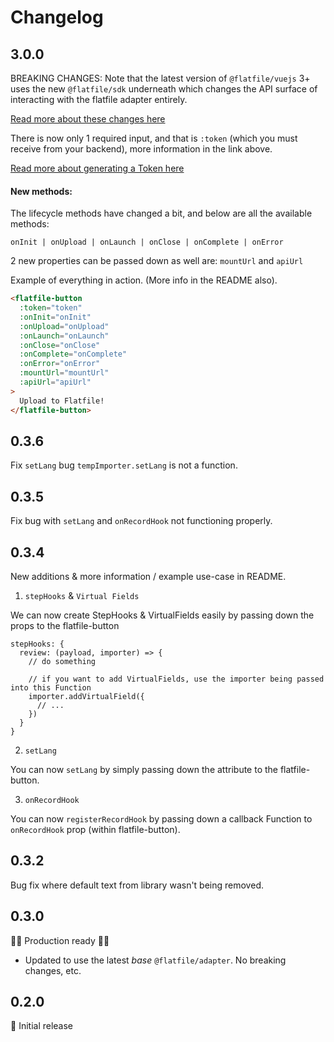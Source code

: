 # Changelog

## 3.0.0

BREAKING CHANGES:
Note that the latest version of `@flatfile/vuejs` 3+ uses the new `@flatfile/sdk` underneath which changes the API surface of interacting with the flatfile adapter entirely.

[Read more about these changes here](https://flatfile.com/docs/implementing-embeds/)

There is now only 1 required input, and that is `:token` (which you must receive from your backend), more information in the link above.

[Read more about generating a Token here](https://flatfile.com/docs/sdk/)

#### New methods:

The lifecycle methods have changed a bit, and below are all the available methods:

`onInit | onUpload | onLaunch | onClose | onComplete | onError`

2 new properties can be passed down as well are: `mountUrl` and `apiUrl`

Example of everything in action.
(More info in the README also).

```html
<flatfile-button 
  :token="token"
  :onInit="onInit"
  :onUpload="onUpload"
  :onLaunch="onLaunch"
  :onClose="onClose"
  :onComplete="onComplete"
  :onError="onError" 
  :mountUrl="mountUrl"
  :apiUrl="apiUrl"
>
  Upload to Flatfile!
</flatfile-button>
```

## 0.3.6

Fix `setLang` bug `tempImporter.setLang` is not a function.

## 0.3.5

Fix bug with `setLang` and `onRecordHook` not functioning properly.

## 0.3.4

New additions & more information / example use-case in README.

1. `stepHooks` & `Virtual Fields`

We can now create StepHooks & VirtualFields easily by passing down the props to the flatfile-button

```
stepHooks: {
  review: (payload, importer) => {
    // do something

    // if you want to add VirtualFields, use the importer being passed into this Function
    importer.addVirtualField({
      // ...
    })
  }
}
```

2. `setLang`

You can now `setLang` by simply passing down the attribute to the flatfile-button. 

3. `onRecordHook`

You can now `registerRecordHook` by passing down a callback Function to `onRecordHook` prop (within flatfile-button).

## 0.3.2

Bug fix where default text from library wasn't being removed.

## 0.3.0

🚀🚀 Production ready 🚀🚀

- Updated to use the latest _base_ `@flatfile/adapter`. No breaking changes, etc.

## 0.2.0

🚀 Initial release

